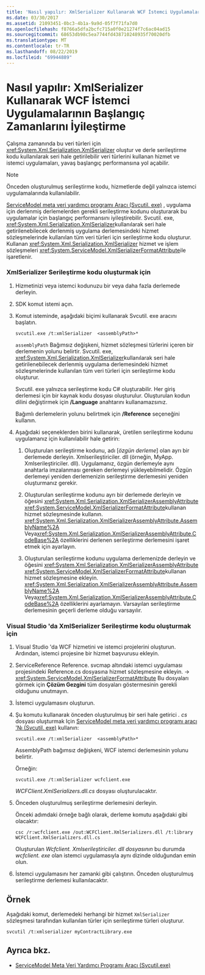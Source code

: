 ```yaml
---
title: 'Nasıl yapılır: XmlSerializer Kullanarak WCF İstemci Uygulamalarının Başlangıç Zamanlarını İyileştirme'
ms.date: 03/30/2017
ms.assetid: 21093451-0bc3-4b1a-9a9d-05f7f71fa7d0
ms.openlocfilehash: f8766a5dfa2bcfc715a0f0e21274f7c6ac04ad15
ms.sourcegitcommit: 68653db98c5ea7744fd438710248935f70020dfb
ms.translationtype: MT
ms.contentlocale: tr-TR
ms.lasthandoff: 08/22/2019
ms.locfileid: "69944889"
---
```

# <a name="how-to-improve-the-startup-time-of-wcf-client-applications-using-the-xmlserializer"></a>Nasıl yapılır: XmlSerializer Kullanarak WCF İstemci Uygulamalarının Başlangıç Zamanlarını İyileştirme
Çalışma zamanında bu veri türleri için <xref:System.Xml.Serialization.XmlSerializer> oluştur ve derle serileştirme kodu kullanılarak seri hale getirilebilir veri türlerini kullanan hizmet ve istemci uygulamaları, yavaş başlangıç performansına yol açabilir.  
  
> [!NOTE]
> Önceden oluşturulmuş serileştirme kodu, hizmetlerde değil yalnızca istemci uygulamalarında kullanılabilir.  
  
 [ServiceModel meta veri yardımcı programı Aracı (Svcutil. exe)](../../../../docs/framework/wcf/servicemodel-metadata-utility-tool-svcutil-exe.md) , uygulama için derlenmiş derlemelerden gerekli serileştirme kodunu oluşturarak bu uygulamalar için başlangıç performansını iyileştirebilir. Svcutil. exe, <xref:System.Xml.Serialization.XmlSerializer>kullanılarak seri hale getirilenebilecek derlenmiş uygulama derlemesindeki hizmet sözleşmelerinde kullanılan tüm veri türleri için serileştirme kodu oluşturur. Kullanan <xref:System.Xml.Serialization.XmlSerializer> hizmet ve işlem sözleşmeleri <xref:System.ServiceModel.XmlSerializerFormatAttribute>ile işaretlenir.  
  
### <a name="to-generate-xmlserializer-serialization-code"></a>XmlSerializer Serileştirme kodu oluşturmak için  
  
1. Hizmetinizi veya istemci kodunuzu bir veya daha fazla derlemede derleyin.  
  
2. SDK komut istemi açın.  
  
3. Komut isteminde, aşağıdaki biçimi kullanarak Svcutil. exe aracını başlatın.  
  
    ```  
    svcutil.exe /t:xmlSerializer  <assemblyPath>*  
    ```  
  
     `assemblyPath` Bağımsız değişkeni, hizmet sözleşmesi türlerini içeren bir derlemenin yolunu belirtir. Svcutil. exe, <xref:System.Xml.Serialization.XmlSerializer>kullanılarak seri hale getirilenebilecek derlenmiş uygulama derlemesindeki hizmet sözleşmelerinde kullanılan tüm veri türleri için serileştirme kodu oluşturur.  
  
     Svcutil. exe yalnızca serileştirme kodu C# oluşturabilir. Her giriş derlemesi için bir kaynak kodu dosyası oluşturulur. Oluşturulan kodun dilini değiştirmek için **/Language** anahtarını kullanamazsınız.  
  
     Bağımlı derlemelerin yolunu belirtmek için **/Reference** seçeneğini kullanın.  
  
4. Aşağıdaki seçeneklerden birini kullanarak, üretilen serileştirme kodunu uygulamanız için kullanılabilir hale getirin:  
  
    1. Oluşturulan serileştirme kodunu, adı [*özgün derleme*] olan ayrı bir derlemede derleyin. Xmlserileştiriciler. dll (örneğin, MyApp. Xmlserileştiriciler. dll). Uygulamanız, özgün derlemeyle aynı anahtarla imzalanması gereken derlemeyi yükleyebilmelidir. Özgün derlemeyi yeniden derlemenizin serileştirme derlemesini yeniden oluşturmanız gerekir.  
  
    2. Oluşturulan serileştirme kodunu ayrı bir derlemede derleyin ve öğesini <xref:System.Xml.Serialization.XmlSerializerAssemblyAttribute> <xref:System.ServiceModel.XmlSerializerFormatAttribute>kullanan hizmet sözleşmesinde kullanın. <xref:System.Xml.Serialization.XmlSerializerAssemblyAttribute.AssemblyName%2A> Veya<xref:System.Xml.Serialization.XmlSerializerAssemblyAttribute.CodeBase%2A> özelliklerini derlenen serileştirme derlemesini işaret etmek için ayarlayın.  
  
    3. Oluşturulan serileştirme kodunu uygulama derlemenizde derleyin ve öğesini <xref:System.Xml.Serialization.XmlSerializerAssemblyAttribute> <xref:System.ServiceModel.XmlSerializerFormatAttribute>kullanan hizmet sözleşmesine ekleyin. <xref:System.Xml.Serialization.XmlSerializerAssemblyAttribute.AssemblyName%2A> Veya<xref:System.Xml.Serialization.XmlSerializerAssemblyAttribute.CodeBase%2A> özelliklerini ayarlamayın. Varsayılan serileştirme derlemesinin geçerli derleme olduğu varsayılır.  
  
### <a name="to-generate-xmlserializer-serialization-code-in-visual-studio"></a>Visual Studio 'da XmlSerializer Serileştirme kodu oluşturmak için  
  
1. Visual Studio 'da WCF hizmetini ve istemci projelerini oluşturun. Ardından, istemci projesine bir hizmet başvurusu ekleyin.  
  
2. ServiceReference Reference. svcmap altındaki istemci uygulaması projesindeki Reference.cs dosyasına hizmet sözleşmesine ekleyin. ->  <xref:System.ServiceModel.XmlSerializerFormatAttribute> Bu dosyaları görmek için **Çözüm Gezgini** tüm dosyaları göstermesinin gerekli olduğunu unutmayın.  
  
3. İstemci uygulamasını oluşturun.  
  
4. Şu komutu kullanarak önceden oluşturulmuş bir seri hale getirici *. cs* dosyası oluşturmak Için [ServiceModel meta veri yardımcı programı aracı 'Nı (Svcutil. exe)](../../../../docs/framework/wcf/servicemodel-metadata-utility-tool-svcutil-exe.md) kullanın:  
  
    ```  
    svcutil.exe /t:xmlSerializer  <assemblyPath>*  
    ```  
  
     AssemblyPath bağımsız değişkeni, WCF istemci derlemesinin yolunu belirtir.  
  
     Örneğin:  
  
    ```  
    svcutil.exe /t:xmlSerializer wcfclient.exe  
    ```  
  
     *WCFClient.XmlSerializers.dll.cs* dosyası oluşturulacaktır.  
  
5. Önceden oluşturulmuş serileştirme derlemesini derleyin.  
  
     Önceki adımdaki örneğe bağlı olarak, derleme komutu aşağıdaki gibi olacaktır:  
  
    ```  
    csc /r:wcfclient.exe /out:WCFClient.XmlSerializers.dll /t:library WCFClient.XmlSerializers.dll.cs  
    ```  
  
     Oluşturulan *Wcfclient. Xmlserileştiriciler. dll dosyasının* bu durumda *wcfclient. exe* olan istemci uygulamasıyla aynı dizinde olduğundan emin olun.  
  
6. İstemci uygulamasını her zamanki gibi çalıştırın. Önceden oluşturulmuş serileştirme derlemesi kullanılacaktır.  
  
## <a name="example"></a>Örnek  
 Aşağıdaki komut, derlemedeki herhangi bir hizmet `XmlSerializer` sözleşmesi tarafından kullanılan türler için serileştirme türleri oluşturur.  
  
```  
svcutil /t:xmlserializer myContractLibrary.exe  
```  
  
## <a name="see-also"></a>Ayrıca bkz.

- [ServiceModel Meta Veri Yardımcı Programı Aracı (Svcutil.exe)](../../../../docs/framework/wcf/servicemodel-metadata-utility-tool-svcutil-exe.md)

